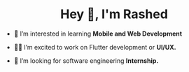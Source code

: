 <h1 align="center">Hey 👋, I'm Rashed</h1>


- 👀 I’m interested in learning **Mobile and Web Development**

- 👨‍💻 I’m excited to work on Flutter development or **UI/UX.**

- 🤝 I’m looking for software engineering **Internship.**


<p align="left">
</p>
